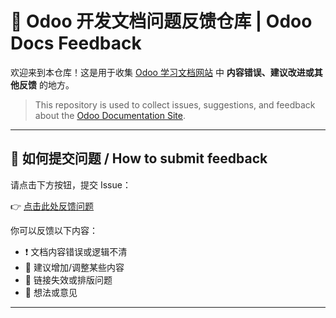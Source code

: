 # 📮 Odoo 开发文档问题反馈仓库 | Odoo Docs Feedback

欢迎来到本仓库！这是用于收集 [Odoo 学习文档网站]([https://your-docs-site.com](https://odoo-dev-doc-s2hl.vercel.app/)) 中 **内容错误、建议改进或其他反馈** 的地方。

> This repository is used to collect issues, suggestions, and feedback about the [Odoo Documentation Site]([https://your-docs-site.com](https://odoo-dev-doc-s2hl.vercel.app/)).  

---

## 📌 如何提交问题 / How to submit feedback

请点击下方按钮，提交 Issue：

👉 [点击此处反馈问题](https://github.com/LuckyJie12/OdooDocFeedback/issues/new?template=feedback.yml)

你可以反馈以下内容：

- ❗ 文档内容错误或逻辑不清
- 💬 建议增加/调整某些内容
- 🔗 链接失效或排版问题
- 🧩 想法或意见

---
